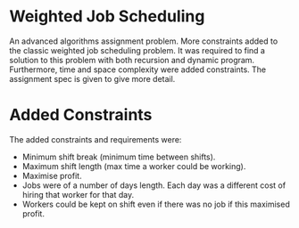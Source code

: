 # Weighted Job Scheduling
An advanced algorithms assignment problem. More constraints added to the classic weighted job scheduling problem. It was required to find a solution to this problem with both recursion and dynamic program. Furthermore, time and space complexity were added constraints. The assignment spec is given to give more detail.

# Added Constraints
The added constraints and requirements were:
  * Minimum shift break (minimum time between shifts).
  * Maximum shift length (max time a worker could be working).
  * Maximise profit.
  * Jobs were of a number of days length. Each day was a different cost of hiring that worker for that day.
  * Workers could be kept on shift even if there was no job if this maximised profit.
